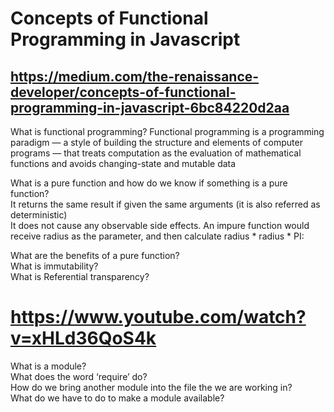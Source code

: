# Concepts of Functional Programming in Javascript<br>
## https://medium.com/the-renaissance-developer/concepts-of-functional-programming-in-javascript-6bc84220d2aa <br>


What is functional programming? Functional programming is a programming paradigm — a style of building the structure and elements of computer programs — that treats computation as the evaluation of mathematical functions and avoids changing-state and mutable data <br>

What is a pure function and how do we know if something is a pure function?<br>
It returns the same result if given the same arguments (it is also referred as deterministic)<br>
It does not cause any observable side effects. An impure function would receive radius as the parameter, and then calculate radius * radius * PI:<br>


What are the benefits of a pure function? <br>
What is immutability?<br>
What is Referential transparency?<br>


# https://www.youtube.com/watch?v=xHLd36QoS4k <br>
What is a module?<br>
What does the word ‘require’ do?<br>
How do we bring another module into the file the we are working in?<br>
What do we have to do to make a module available?<br>
